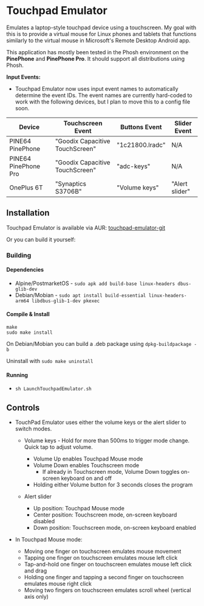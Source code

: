# Touchpad Emulator

Emulates a laptop-style touchpad device using a touchscreen. My goal with this is to provide a virtual mouse for Linux phones and tablets that functions similarly to the virtual mouse in Microsoft's Remote Desktop Android app.

This application has mostly been tested in the Phosh environment on the **PinePhone** and **PinePhone Pro**. It should support all distributions using Phosh.


**Input Events:**

* Touchpad Emulator now uses input event names to automatically determine the event IDs.  The event names are currently hard-coded to work with the following devices, but I plan to move this to a config file soon.

| Device               | Touchscreen Event               | Buttons Event   | Slider Event   |
| -------------------- | ------------------------------- | --------------- | -------------- |
| PINE64 PinePhone     | "Goodix Capacitive TouchScreen" | "1c21800.lradc" | N/A            |
| PINE64 PinePhone Pro | "Goodix Capacitive TouchScreen" | "adc-keys"      | N/A            |
| OnePlus 6T           | "Synaptics S3706B"              | "Volume keys"   | "Alert slider" |

## Installation

Touchpad Emulator is available via AUR: [touchpad-emulator-git](https://aur.archlinux.org/packages/touchpad-emulator-git)

Or you can build it yourself:

### Building

#### Dependencies

* Alpine/PostmarketOS - `sudo apk add build-base linux-headers dbus-glib-dev`
* Debian/Mobian - `sudo apt install build-essential linux-headers-arm64 libdbus-glib-1-dev pkexec`

#### Compile & Install

```
make
sudo make install
```

On Debian/Mobian you can build a .deb package using `dpkg-buildpackage -b`

Uninstall with `sudo make uninstall`

#### Running

* `sh LaunchTouchpadEmulator.sh`


## Controls

* TouchPad Emulator uses either the volume keys or the alert slider to switch modes.

  * Volume keys - Hold for more than 500ms to trigger mode change.  Quick tap to adjust volume.
    * Volume Up enables Touchpad Mouse mode
    * Volume Down enables Touchscreen mode
      * If already in Touchscreen mode, Volume Down toggles on-screen keyboard on and off
    * Holding either Volume button for 3 seconds closes the program

  * Alert slider
    * Up position: Touchpad Mouse mode
    * Center position: Touchscreen mode, on-screen keyboard disabled
    * Down position: Touchscreen mode, on-screen keyboard enabled

* In Touchpad Mouse mode:
    * Moving one finger on touchscreen emulates mouse movement
    * Tapping one finger on touchscreen emulates mouse left click
    * Tap-and-hold one finger on touchscreen emulates mouse left click and drag
    * Holding one finger and tapping a second finger on touchscreen emulates mouse right click
    * Moving two fingers on touchscreen emulates scroll wheel (vertical axis only)
